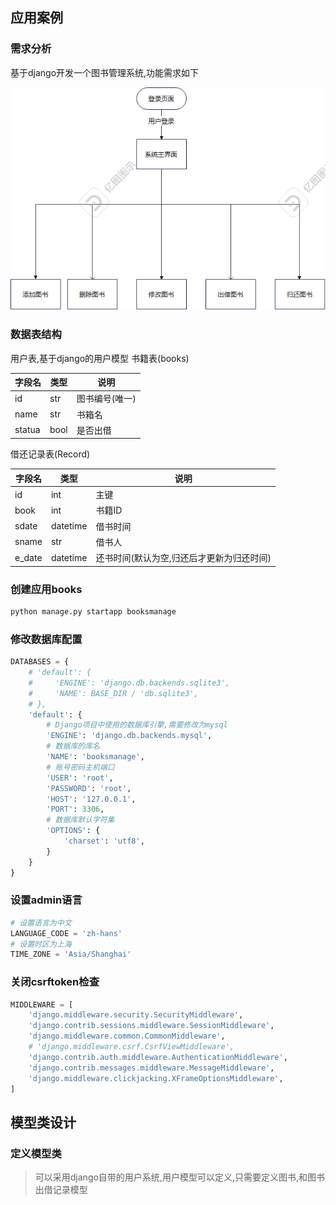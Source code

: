 ## 应用案例

### 需求分析
基于django开发一个图书管理系统,功能需求如下

![img.png](img.png)

### 数据表结构
用户表,基于django的用户模型
书籍表(books)

| 字段名    | 类型   | 说明       |
|--------|------|----------|
| id     | str  | 图书编号(唯一) |
| name   | str  | 书箱名      |
| statua | bool | 是否出借     |

借还记录表(Record)

| 字段名    | 类型       | 说明                     |
|--------|----------|------------------------|
| id     | int      | 主键                     |
| book   | int      | 书籍ID                   |
| sdate  | datetime | 借书时间                   |
| sname  | str      | 借书人                    |
| e_date | datetime | 还书时间(默认为空,归还后才更新为归还时间) |

### 创建应用books
```bash
python manage.py startapp booksmanage
```

### 修改数据库配置
```python
DATABASES = {
    # 'default': {
    #     'ENGINE': 'django.db.backends.sqlite3',
    #     'NAME': BASE_DIR / 'db.sqlite3',
    # },
    'default': {
        # Django项目中使用的数据库引擎,需要修改为mysql
        'ENGINE': 'django.db.backends.mysql',
        # 数据库的库名
        'NAME': 'booksmanage',
        # 账号密码主机端口
        'USER': 'root',
        'PASSWORD': 'root',
        'HOST': '127.0.0.1',
        'PORT': 3306,
        # 数据库默认字符集
        'OPTIONS': {
            'charset': 'utf8',
        }
    }
}
```

### 设置admin语言
```python
# 设置语言为中文
LANGUAGE_CODE = 'zh-hans'
# 设置时区为上海
TIME_ZONE = 'Asia/Shanghai'
```

### 关闭csrftoken检查
```python
MIDDLEWARE = [
    'django.middleware.security.SecurityMiddleware',
    'django.contrib.sessions.middleware.SessionMiddleware',
    'django.middleware.common.CommonMiddleware',
    # 'django.middleware.csrf.CsrfViewMiddleware',
    'django.contrib.auth.middleware.AuthenticationMiddleware',
    'django.contrib.messages.middleware.MessageMiddleware',
    'django.middleware.clickjacking.XFrameOptionsMiddleware',
]
```

## 模型类设计

### 定义模型类
> 可以采用django自带的用户系统,用户模型可以定义,只需要定义图书,和图书出借记录模型
```python

```
